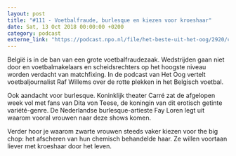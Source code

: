 ```yaml
---
layout: post
title: "#111 - Voetbalfraude, burlesque en kiezen voor kroeshaar"
date: Sat, 13 Oct 2018 00:00:00 +0200
category: podcast
externe_link: "https://podcast.npo.nl/file/het-beste-uit-het-oog/2920/content.omroep.nl/portal/podcast/nporadio1/het-beste-uit-het-oog/2018/11/nporadio1_het-beste-uit-het-oog_20181013_111-voetbalfraude-burlesque-en-kiezen-voor-kroeshaar.mp3"
---
```


België is in de ban van een grote voetbalfraudezaak. Wedstrijden gaan niet door en voetbalmakelaars en scheidsrechters op het hoogste niveau worden verdacht van matchfixing. In de podcast van Het Oog vertelt voetbaljournalist Raf Willems over de rotte plekken in het Belgisch voetbal.

Ook aandacht voor burlesque. Koninklijk theater Carré zat de afgelopen week vol met fans van Dita von Teese, de koningin van dit erotisch getinte variété-genre. De Nederlandse burlesque-artieste Fay Loren legt uit waarom vooral vrouwen naar deze shows komen.

Verder hoor je waarom zwarte vrouwen steeds vaker kiezen voor the big chop: het afscheren van hun chemisch behandelde haar. Ze willen voortaan liever met kroeshaar door het leven.
